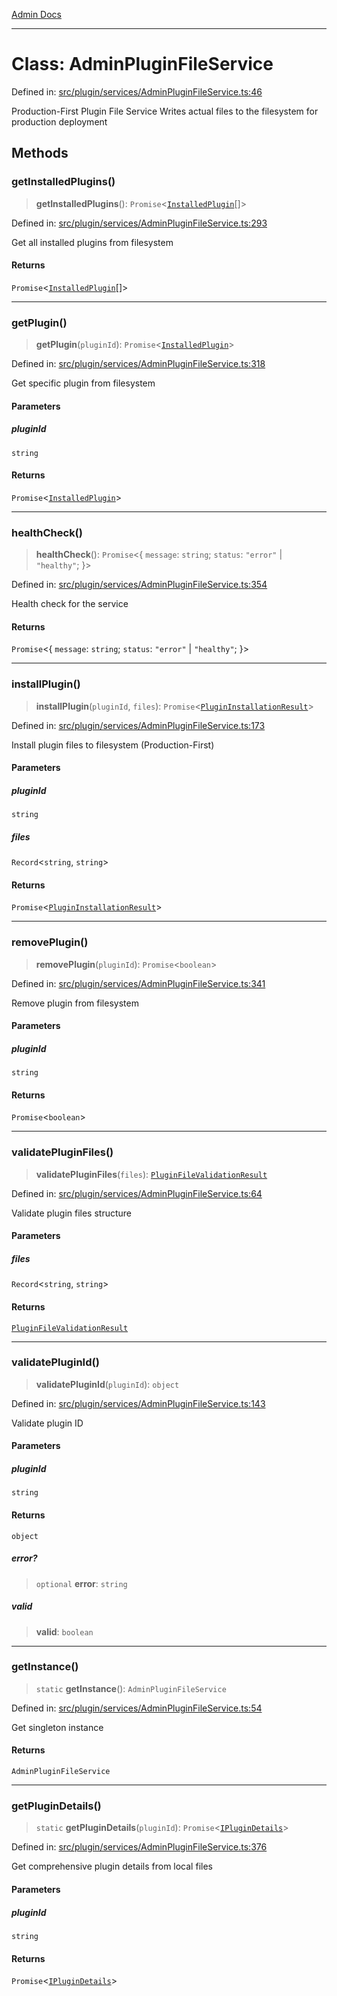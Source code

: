 [Admin Docs](/)

***

# Class: AdminPluginFileService

Defined in: [src/plugin/services/AdminPluginFileService.ts:46](https://github.com/PalisadoesFoundation/talawa-admin/blob/main/src/plugin/services/AdminPluginFileService.ts#L46)

Production-First Plugin File Service
Writes actual files to the filesystem for production deployment

## Methods

### getInstalledPlugins()

> **getInstalledPlugins**(): `Promise`\<[`InstalledPlugin`](plugin\services\AdminPluginFileService\README\interfaces\InstalledPlugin.md)[]\>

Defined in: [src/plugin/services/AdminPluginFileService.ts:293](https://github.com/PalisadoesFoundation/talawa-admin/blob/main/src/plugin/services/AdminPluginFileService.ts#L293)

Get all installed plugins from filesystem

#### Returns

`Promise`\<[`InstalledPlugin`](plugin\services\AdminPluginFileService\README\interfaces\InstalledPlugin.md)[]\>

***

### getPlugin()

> **getPlugin**(`pluginId`): `Promise`\<[`InstalledPlugin`](plugin\services\AdminPluginFileService\README\interfaces\InstalledPlugin.md)\>

Defined in: [src/plugin/services/AdminPluginFileService.ts:318](https://github.com/PalisadoesFoundation/talawa-admin/blob/main/src/plugin/services/AdminPluginFileService.ts#L318)

Get specific plugin from filesystem

#### Parameters

##### pluginId

`string`

#### Returns

`Promise`\<[`InstalledPlugin`](plugin\services\AdminPluginFileService\README\interfaces\InstalledPlugin.md)\>

***

### healthCheck()

> **healthCheck**(): `Promise`\<\{ `message`: `string`; `status`: `"error"` \| `"healthy"`; \}\>

Defined in: [src/plugin/services/AdminPluginFileService.ts:354](https://github.com/PalisadoesFoundation/talawa-admin/blob/main/src/plugin/services/AdminPluginFileService.ts#L354)

Health check for the service

#### Returns

`Promise`\<\{ `message`: `string`; `status`: `"error"` \| `"healthy"`; \}\>

***

### installPlugin()

> **installPlugin**(`pluginId`, `files`): `Promise`\<[`PluginInstallationResult`](plugin\services\AdminPluginFileService\README\interfaces\PluginInstallationResult.md)\>

Defined in: [src/plugin/services/AdminPluginFileService.ts:173](https://github.com/PalisadoesFoundation/talawa-admin/blob/main/src/plugin/services/AdminPluginFileService.ts#L173)

Install plugin files to filesystem (Production-First)

#### Parameters

##### pluginId

`string`

##### files

`Record`\<`string`, `string`\>

#### Returns

`Promise`\<[`PluginInstallationResult`](plugin\services\AdminPluginFileService\README\interfaces\PluginInstallationResult.md)\>

***

### removePlugin()

> **removePlugin**(`pluginId`): `Promise`\<`boolean`\>

Defined in: [src/plugin/services/AdminPluginFileService.ts:341](https://github.com/PalisadoesFoundation/talawa-admin/blob/main/src/plugin/services/AdminPluginFileService.ts#L341)

Remove plugin from filesystem

#### Parameters

##### pluginId

`string`

#### Returns

`Promise`\<`boolean`\>

***

### validatePluginFiles()

> **validatePluginFiles**(`files`): [`PluginFileValidationResult`](plugin\services\AdminPluginFileService\README\interfaces\PluginFileValidationResult.md)

Defined in: [src/plugin/services/AdminPluginFileService.ts:64](https://github.com/PalisadoesFoundation/talawa-admin/blob/main/src/plugin/services/AdminPluginFileService.ts#L64)

Validate plugin files structure

#### Parameters

##### files

`Record`\<`string`, `string`\>

#### Returns

[`PluginFileValidationResult`](plugin\services\AdminPluginFileService\README\interfaces\PluginFileValidationResult.md)

***

### validatePluginId()

> **validatePluginId**(`pluginId`): `object`

Defined in: [src/plugin/services/AdminPluginFileService.ts:143](https://github.com/PalisadoesFoundation/talawa-admin/blob/main/src/plugin/services/AdminPluginFileService.ts#L143)

Validate plugin ID

#### Parameters

##### pluginId

`string`

#### Returns

`object`

##### error?

> `optional` **error**: `string`

##### valid

> **valid**: `boolean`

***

### getInstance()

> `static` **getInstance**(): `AdminPluginFileService`

Defined in: [src/plugin/services/AdminPluginFileService.ts:54](https://github.com/PalisadoesFoundation/talawa-admin/blob/main/src/plugin/services/AdminPluginFileService.ts#L54)

Get singleton instance

#### Returns

`AdminPluginFileService`

***

### getPluginDetails()

> `static` **getPluginDetails**(`pluginId`): `Promise`\<[`IPluginDetails`](plugin\types\README\interfaces\IPluginDetails.md)\>

Defined in: [src/plugin/services/AdminPluginFileService.ts:376](https://github.com/PalisadoesFoundation/talawa-admin/blob/main/src/plugin/services/AdminPluginFileService.ts#L376)

Get comprehensive plugin details from local files

#### Parameters

##### pluginId

`string`

#### Returns

`Promise`\<[`IPluginDetails`](plugin\types\README\interfaces\IPluginDetails.md)\>
